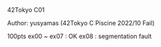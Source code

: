 42Tokyo C01

Author:
  yusyamas (42Tokyo C Piscine 2022/10 Fail)

100pts
ex00 ~ ex07 : OK
ex08 : segmentation fault
